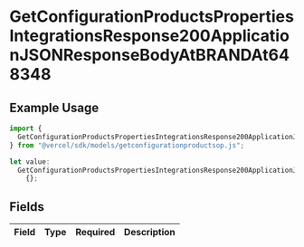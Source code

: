 # GetConfigurationProductsPropertiesIntegrationsResponse200ApplicationJSONResponseBodyAtBRANDAt648348

## Example Usage

```typescript
import {
  GetConfigurationProductsPropertiesIntegrationsResponse200ApplicationJSONResponseBodyAtBRANDAt648348,
} from "@vercel/sdk/models/getconfigurationproductsop.js";

let value:
  GetConfigurationProductsPropertiesIntegrationsResponse200ApplicationJSONResponseBodyAtBRANDAt648348 =
    {};
```

## Fields

| Field       | Type        | Required    | Description |
| ----------- | ----------- | ----------- | ----------- |